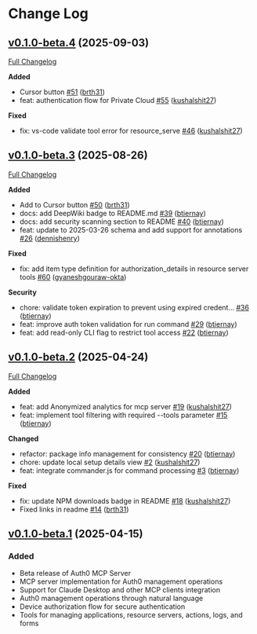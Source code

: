 # Change Log

## [v0.1.0-beta.4](https://github.com/auth0/auth0-mcp-server/tree/v0.1.0-beta.4) (2025-09-03)
[Full Changelog](https://github.com/auth0/auth0-mcp-server/compare/v0.1.0-beta.3...v0.1.0-beta.4)

**Added**
- Cursor button [\#51](https://github.com/auth0/auth0-mcp-server/pull/51) ([brth31](https://github.com/brth31))
- feat: authentication flow for Private Cloud [\#55](https://github.com/auth0/auth0-mcp-server/pull/55) ([kushalshit27](https://github.com/kushalshit27))

**Fixed**
- fix: vs-code validate tool error for resource_serve [\#46](https://github.com/auth0/auth0-mcp-server/pull/46) ([kushalshit27](https://github.com/kushalshit27))

## [v0.1.0-beta.3](https://github.com/auth0/auth0-mcp-server/tree/v0.1.0-beta.3) (2025-08-26)
[Full Changelog](https://github.com/auth0/auth0-mcp-server/compare/v0.1.0-beta.2...v0.1.0-beta.3)

**Added**
- Add to Cursor button [\#50](https://github.com/auth0/auth0-mcp-server/pull/50) ([brth31](https://github.com/brth31))
- docs: add DeepWiki badge to README.md [\#39](https://github.com/auth0/auth0-mcp-server/pull/39) ([btiernay](https://github.com/btiernay))
- docs: add security scanning section to README [\#40](https://github.com/auth0/auth0-mcp-server/pull/40) ([btiernay](https://github.com/btiernay))
- feat: update to 2025-03-26 schema and add support for annotations [\#26](https://github.com/auth0/auth0-mcp-server/pull/26) ([dennishenry](https://github.com/dennishenry))

**Fixed**
- fix: add item type definition for authorization_details in resource server tools [\#60](https://github.com/auth0/auth0-mcp-server/pull/60) ([gyaneshgouraw-okta](https://github.com/gyaneshgouraw-okta))

**Security**
- chore: validate token expiration to prevent using expired credent… [\#36](https://github.com/auth0/auth0-mcp-server/pull/36) ([btiernay](https://github.com/btiernay))
- feat: improve auth token validation for run command [\#29](https://github.com/auth0/auth0-mcp-server/pull/29) ([btiernay](https://github.com/btiernay))
- feat: add read-only CLI flag to restrict tool access [\#22](https://github.com/auth0/auth0-mcp-server/pull/22) ([btiernay](https://github.com/btiernay))

## [v0.1.0-beta.2](https://github.com/auth0/auth0-mcp-server/tree/v0.1.0-beta.2) (2025-04-24)

[Full Changelog](https://github.com/auth0/auth0-mcp-server/compare/v0.1.0-beta.1...v0.1.0-beta.2)

**Added**

- feat: add Anonymized analytics for mcp server [\#19](https://github.com/auth0/auth0-mcp-server/pull/19) ([kushalshit27](https://github.com/kushalshit27))
- feat: implement tool filtering with required --tools parameter [\#15](https://github.com/auth0/auth0-mcp-server/pull/15) ([btiernay](https://github.com/btiernay))

**Changed**

- refactor: package info management for consistency [\#20](https://github.com/auth0/auth0-mcp-server/pull/20) ([btiernay](https://github.com/btiernay))
- chore: update local setup details view [\#2](https://github.com/auth0/auth0-mcp-server/pull/2) ([kushalshit27](https://github.com/kushalshit27))
- feat: integrate commander.js for command processing [\#3](https://github.com/auth0/auth0-mcp-server/pull/3) ([btiernay](https://github.com/btiernay))

**Fixed**

- fix: update NPM downloads badge in README [\#18](https://github.com/auth0/auth0-mcp-server/pull/18) ([kushalshit27](https://github.com/kushalshit27))
- Fixed links in readme [\#14](https://github.com/auth0/auth0-mcp-server/pull/14) ([brth31](https://github.com/brth31))

## [v0.1.0-beta.1](https://github.com/auth0/auth0-mcp-server/tree/v0.0.1-beta.0) (2025-04-15)

### Added

- Beta release of Auth0 MCP Server
- MCP server implementation for Auth0 management operations
- Support for Claude Desktop and other MCP clients integration
- Auth0 management operations through natural language
- Device authorization flow for secure authentication
- Tools for managing applications, resource servers, actions, logs, and forms
